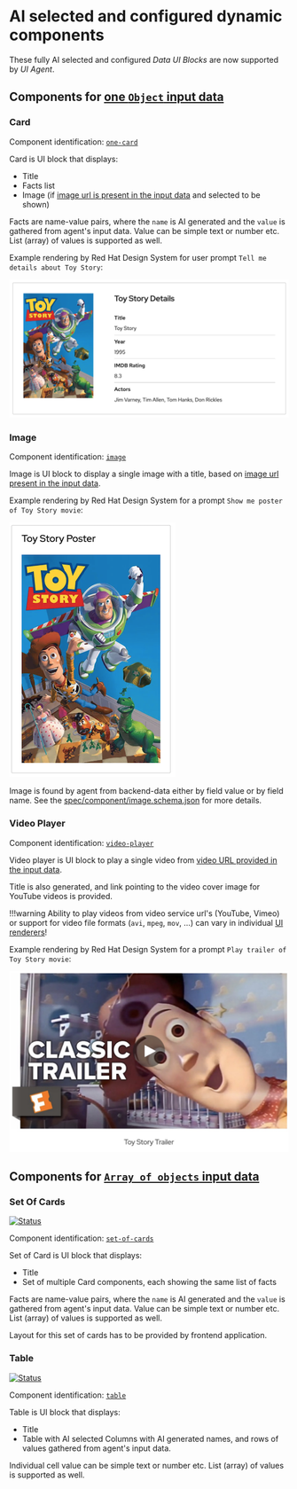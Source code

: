 # AI selected and configured dynamic components

These fully AI selected and configured *Data UI Blocks* are now supported by *UI Agent*. 

## Components for [one `Object` input data](../input_data.md#one-object-input-data)

### Card

Component identification: [`one-card`](../../spec/component.md#one-card)

Card is UI block that displays:

  * Title
  * Facts list
  * Image (if [image url is present in the input data](../input_data.md#image-url) and selected to be shown)

Facts are name-value pairs, where the `name` is AI generated and the `value` is gathered from agent's input data.
Value can be simple text or number etc. List (array) of values is supported as well.

Example rendering by Red Hat Design System for user prompt `Tell me details about Toy Story`:

![Card Data UI Block rendering by Red Hat Design System](../../img/data_ui_block_card.png "Card Data UI Block rendering by Red Hat Design System")

### Image

Component identification: [`image`](../../spec/component.md#image)

Image is UI block to display a single image with a title, based on [image url present in the input data](../input_data.md#image-url).

Example rendering by Red Hat Design System for a prompt `Show me poster of Toy Story movie`:

![Image Data UI Block rendering by Red Hat Design System](../../img/data_ui_block_image.png "Image Data UI Block rendering by Red Hat Design System")

Image is found by agent from backend-data either by field value or by field name. See the [spec/component/image.schema.json](https://github.com/RedHat-UX/next-gen-ui-agent/blob/main/spec/component/image.schema.json) for more details.

### Video Player

Component identification: [`video-player`](../../spec/component.md#video-player)

Video player is UI block to play a single video from [video URL provided in the input data](../input_data.md#video-url).

Title is also generated, and link pointing to the video cover image for YouTube videos is provided.

!!!warning
    Ability to play videos from video service url's (YouTube, Vimeo) or support for video file 
    formats (`avi`, `mpeg`, `mov`, ...) can vary in individual [UI renderers](../renderer/index.md)!

Example rendering by Red Hat Design System for a prompt `Play trailer of Toy Story movie`:

![Video Player Data UI Block rendering by Red Hat Design System](../../img/data_ui_block_video.jpg "Video Player Data UI Block rendering by Red Hat Design System")

## Components for [`Array of objects` input data](../input_data.md#array-of-objects-input-data)

### Set Of Cards

[![Status](https://img.shields.io/badge/Status-Tech%20Preview-orange)](https://github.com/RedHat-UX/next-gen-ui-agent)

Component identification: [`set-of-cards`](../../spec/component.md#set-of-cards)

Set of Card is UI block that displays:

  * Title
  * Set of multiple Card components, each showing the same list of facts

Facts are name-value pairs, where the `name` is AI generated and the `value` is gathered from agent's input data.
Value can be simple text or number etc. List (array) of values is supported as well.

Layout for this set of cards has to be provided by frontend application.

### Table

[![Status](https://img.shields.io/badge/Status-Tech%20Preview-orange)](https://github.com/RedHat-UX/next-gen-ui-agent)

Component identification: [`table`](../../spec/component.md#table)

Table is UI block that displays:

  * Title
  * Table with AI selected Columns with AI generated names, and rows of values gathered from agent's input data.

Individual cell value can be simple text or number etc. List (array) of values is supported as well.

